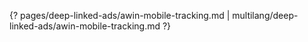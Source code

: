 {? pages/deep-linked-ads/awin-mobile-tracking.md | multilang/deep-linked-ads/awin-mobile-tracking.md ?}
